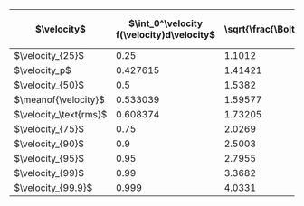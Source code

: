 | $\velocity$             | $\int_0^\velocity f(\velocity)d\velocity$ | $\velocity / \sqrt{\frac{\BoltzmannConstant\temperature}{\mass}}$ | $\velocity / \velocity_p$ |                          | $\velocity / \meanof{\velocity}$ |                           | $\velocity / \velocity_\text{rms}$ |                           |
|--------------------------|-----------------------------------------------|-------------------------------------------------------------------------|-----------------------------|--------------------------|-------------------------------------|---------------------------|---------------------------------------|---------------------------|
| $\velocity_{25}$        | 0.25                                          | 1.1012                                                                  | 0.778666                    |                          | 0.690075                            |                           | 0.635778                              |                           |
| $\velocity_p$           | 0.427615                                      | 1.41421                                                                 | 1.0                         |                          | 0.886227                            | $\approx\sqrt{\pi/4}$  | 0.816497                              | $\approx\sqrt{2/3}$     |
| $\velocity_{50}$        | 0.5                                           | 1.5382                                                                  | 1.08767                     |                          | 0.963924                            |                           | 0.88808                               |                           |
| $\meanof{\velocity}$   | 0.533039                                      | 1.59577                                                                 | 1.12838                     | $\approx\sqrt{4/\pi}$ | 1.0                                 |                           | 0.921318                              | $\approx\sqrt{8/3\pi}$ |
| $\velocity_\text{rms}$ | 0.608374                                      | 1.73205                                                                 | 1.22474                     | $\approx\sqrt{3/2}$    | 1.0854                              | $\approx\sqrt{3\pi/8}$ | 1.0                                   |                           |
| $\velocity_{75}$        | 0.75                                          | 2.0269                                                                  | 1.43323                     |                          | 1.27017                             |                           | 1.17023                               |                           |
| $\velocity_{90}$        | 0.9                                           | 2.5003                                                                  | 1.76798                     |                          | 1.56683                             |                           | 1.44355                               |                           |
| $\velocity_{95}$        | 0.95                                          | 2.7955                                                                  | 1.97672                     |                          | 1.75182                             |                           | 1.61398                               |                           |
| $\velocity_{99}$        | 0.99                                          | 3.3682                                                                  | 2.38168                     |                          | 2.11071                             |                           | 1.94463                               |                           |
| $\velocity_{99.9}$      | 0.999                                         | 4.0331                                                                  | 2.85183                     |                          | 2.52737                             |                           | 2.32851                               |                           |
